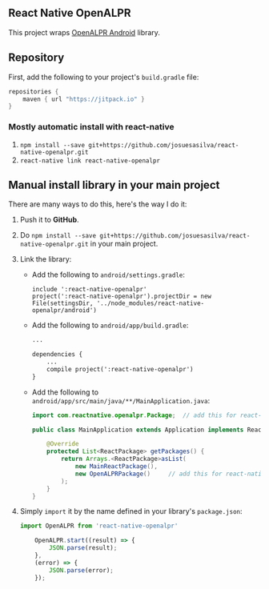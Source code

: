 ## React Native OpenALPR
This project wraps [OpenALPR Android](https://github.com/SandroMachado/openalpr-android) library.

## Repository

First, add the following to your project's `build.gradle` file:

```gradle
repositories {
    maven { url "https://jitpack.io" }
}
```

### Mostly automatic install with react-native
1. `npm install --save git+https://github.com/josuesasilva/react-native-openalpr.git`
2. `react-native link react-native-openalpr`

## Manual install library in your main project
There are many ways to do this, here's the way I do it:

1. Push it to **GitHub**.
2. Do `npm install --save git+https://github.com/josuesasilva/react-native-openalpr.git` in your main project.
3. Link the library:
    * Add the following to `android/settings.gradle`:
        ```
        include ':react-native-openalpr'
        project(':react-native-openalpr').projectDir = new File(settingsDir, '../node_modules/react-native-openalpr/android')
        ```

    * Add the following to `android/app/build.gradle`:
        ```xml
        ...

        dependencies {
            ...
            compile project(':react-native-openalpr')
        }
        ```
    * Add the following to `android/app/src/main/java/**/MainApplication.java`:
        ```java
        import com.reactnative.openalpr.Package;  // add this for react-native-openalpr

        public class MainApplication extends Application implements ReactApplication {

            @Override
            protected List<ReactPackage> getPackages() {
                return Arrays.<ReactPackage>asList(
                    new MainReactPackage(),
                    new OpenALPRPackage()     // add this for react-native-openalpr
                );
            }
        }
        ```
4. Simply `import` it by the name defined in your library's `package.json`:

    ```javascript
    import OpenALPR from 'react-native-openalpr'

		OpenALPR.start((result) => {
			JSON.parse(result);
		},
		(error) => {
			JSON.parse(error);
		});
